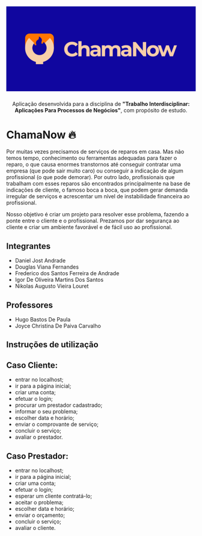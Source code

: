 <h1 align="center">
  <img alt="Logo ChamaNow" title="ChamaNow" src="./docs/imagens/logotipos/logo.png"/>
</h1>

<p align="center">Aplicação desenvolvida para a disciplina de <strong>"Trabalho Interdisciplinar: Aplicações Para Processos de Negócios"</strong>, com propósito de estudo.</p>

# ChamaNow 🔥

Por muitas vezes precisamos de serviços de reparos em casa. Mas não temos tempo, conhecimento ou ferramentas adequadas para fazer o reparo, o que causa enormes transtornos até conseguir contratar uma empresa (que pode sair muito caro) ou conseguir a indicação de algum profissional (o que pode demorar). Por outro lado, profissionais que trabalham com esses reparos são encontrados principalmente na base de indicações de cliente, o famoso boca a boca, que podem gerar demanda irregular de serviços e acrescentar um nível de instabilidade financeira ao profissional.

Nosso objetivo é criar um projeto para resolver esse problema, fazendo a ponte entre o cliente e o profissional. Prezamos por dar segurança ao cliente e criar um ambiente favorável e de fácil uso ao profissional.

## Integrantes

* Daniel Jost Andrade
* Douglas Viana Fernandes
* Frederico dos Santos Ferreira de Andrade
* Igor De Oliveira Martins Dos Santos
* Nikolas Augusto Vieira Louret

## Professores

* Hugo Bastos De Paula
* Joyce Christina De Paiva Carvalho

## Instruções de utilização

## Caso Cliente: 
- entrar no localhost;
- ir para a página inicial;
- criar uma conta;
- efetuar o login;
- procurar um prestador cadastrado;
- informar o seu problema;
- escolher data e horário;
- enviar o comprovante de serviço;
- concluir o serviço;
- avaliar o prestador.

## Caso Prestador: 
- entrar no localhost;
- ir para a página inicial;
- criar uma conta;
- efetuar o login;
- esperar um cliente contratá-lo;
- aceitar o problema;
- escolher data e horário;
- enviar o orçamento;
- concluir o serviço;
- avaliar o cliente.
